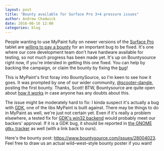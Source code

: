 ```yaml
---
layout: post
title: "Bounty available for Surface Pro 3+4 pressure issues"
author: Andrew Chadwick
date: 2016-06-16 12:00
categories: blog
---
```


People wanting to use MyPaint fully on newer versions of the [Surface Pro][surfpro] tablet are [willing to pay a bounty][bounty] for an important bug to be fixed. It's one where our core development team don't have hardware available for testing, so not much progress has been made yet.  It's up on Bountysource right now, if you're intersted in getting this one fixed. You can help by backing the campaign, or claim the bounty by fixing the [bug][issue]!

This is MyPaint's first foray into BountySource, so I'm keen to see how it goes. It was prompted by one of our wider community, [@scooter-dangle](https://www.bountysource.com/people/24832-scott-steele), posting the first bounty. Thanks, Scott! BTW, Bountysource are quite open about [how it works][bsfaq] in case anyone has any doubts about this.

The issue might be moderately hard to fix: I kinda suspect it's actually a bug with [GDK][gdk], one of the libs MyPaint is built against. There may be things to do in MyPaint as well, we're just not certain yet.  Even if it's really a problem elsewhere, a tested fix for [GDK's win32 backend](https://git.gnome.org/browse/gtk+/tree/gdk/win32) would probably meet our backers' approval. If it is a GDK bug, it should be reported in [the GNOME gtk+ tracker][gtkbugz] as well (with a link back to ours).

Here's the bounty post: <https://www.bountysource.com/issues/28004023>. Feel free to draw us an actual wild–west–style bounty poster if you want!

[surfpro]: https://en.wikipedia.org/wiki/Surface_Pro
[bounty]: https://www.bountysource.com/issues/28004023
[issue]: https://github.com/mypaint/mypaint/issues/484
[gtkbugz]: https://bugzilla.gnome.org/page.cgi?id=browse.html&product=gtk%2B
[bsfaq]: https://github.com/bountysource/core/wiki/Frequently-Asked-Questions
[gdk]: https://git.gnome.org/browse/gtk+/tree/gdk
